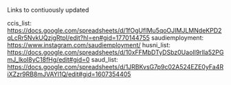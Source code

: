 Links to contiuously updated

ccis_list: https://docs.google.com/spreadsheets/d/1fOgUfIMu5qoOJIMJLMNdeKPD2qLcRr5NvkUQzjgRtpI/edit?hl=en#gid=1770144755
saudiemployment: https://www.instagram.com/saudiemployment/
husni_list: https://docs.google.com/spreadsheets/d/10xFFMbDTyDSbz0UaoIl9rlla52PGmJ_lkoI8yC18fHg/edit#gid=0
saud_list: https://docs.google.com/spreadsheets/d/1JRBKvsG7p9c02A524EZE0yFa4RiXZzr9RB8mJVAYl1Q/edit#gid=1607354405
